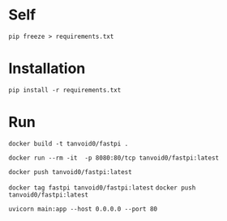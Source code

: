 # Self
`pip freeze > requirements.txt`

# Installation
`pip install -r requirements.txt`

# Run

`docker build -t tanvoid0/fastpi .`

`docker run --rm -it  -p 8080:80/tcp tanvoid0/fastpi:latest`

`docker push tanvoid0/fastpi:latest`


`docker tag fastpi tanvoid0/fastpi:latest`
`docker push tanvoid0/fastpi:latest`

`uvicorn main:app --host 0.0.0.0 --port 80`